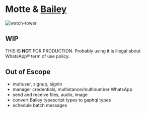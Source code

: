 # Motte & [Bailey](https://github.com/adiwajshing/Baileys)
![watch-tower](https://3dwarehouse.sketchup.com/warehouse/v1.0/publiccontent/18e66fb7-a1e8-4877-aef6-66ee75cb4af9)

## WIP
THIS IS **NOT** FOR PRODUCTION. Probably using it is illegal about WhatsApp® term of use policy.

## Out of Escope
- multuser, signup, signin
- manager credentials, multistance/multinumber WhatsApp
- send and receive files, audio, image
- convert Bailey typescript types to gaphql types
- schedule batch messages
